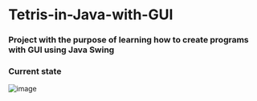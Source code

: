# Tetris-in-Java-with-GUI
### Project with the purpose of learning how to create programs with GUI using Java Swing

### Current state
![image](https://user-images.githubusercontent.com/58815650/132267338-5773fe38-d71e-4742-8bf4-d15316419d42.png)
